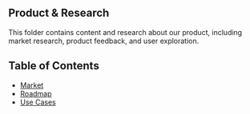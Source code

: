 Product & Research
---

This folder contains content and research about our product, including market research, product feedback, and user exploration.

Table of Contents
---

- [Market](./market.md)
- [Roadmap](./roadmap.md)
- [Use Cases](./use_cases.md)
